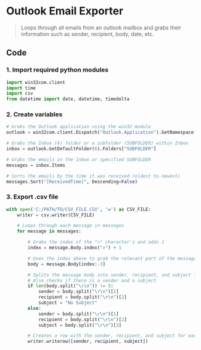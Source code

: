 # Outlook Email Exporter

> Loops through all emails from an outlook mailbox and grabs their information such as sender, recipient, body, date, etc.

## Code

### 1. Import required python modules
```python
import win32com.client
import time
import csv
from datetime import date, datetime, timedelta
```

### 2. Create variables

```python
# Grabs the Outlook application using the win32 module
outlook = win32com.client.Dispatch("Outlook.Application").GetNamespace("MAPI")

# Grabs the Inbox (6) folder or a subfolder (SUBFOLDER) within Inbox
inbox = outlook.GetDefaultFolder(6).Folders["SUBFOLDER"]

# Grabs the emails in the Inbox or specified SUBFOLDER
messages = inbox.Items

# Sorts the emails by the time it was received (oldest to newest)
messages.Sort("[ReceivedTime]", Descending=False)

```

### 3. Export .csv file

```python
with open('C:/PATH/TO/CSV_FILE.CSV', 'w') as CSV_FILE:
    writer = csv.writer(CSV_FILE)

    # Loops through each message in messages
    for message in messages:

        # Grabs the index of the ">" character's and adds 1 
        index = message.Body.index(">") + 1

        # Uses the index above to grab the relevant part of the message body
        body = message.Body[index:-3]

        # Splits the message body into sender, recipient, and subject line
        # Also checks if there is a sender and a subject
        if len(body.split("\r\n")) != 5:
            sender = body.split("\r\n")[1]
            recipient = body.split("\r\n")[2]
            subject = "No Subject"
        else:
            sender = body.split("\r\n")[1]
            recipient = body.split("\r\n")[2]
            subject = body.split("\r\n")[3]

        # Creates a row with the sender, recipient, and subject for each email found in the body
        writer.writerow([sender, recipient, subject])
```